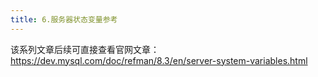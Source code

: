 ```yaml
---
title: 6.服务器状态变量参考
---
```

该系列文章后续可直接查看官网文章：https://dev.mysql.com/doc/refman/8.3/en/server-system-variables.html
